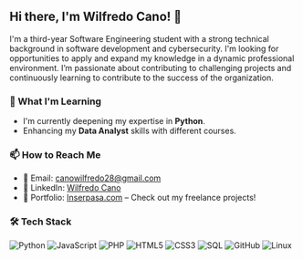## Hi there, I'm Wilfredo Cano! 👋

I'm a third-year Software Engineering student with a strong technical background in software development and cybersecurity. I'm looking for opportunities to apply and expand my knowledge in a dynamic professional environment. I’m passionate about contributing to challenging projects and continuously learning to contribute to the success of the organization.

### 🌱 What I'm Learning
- I'm currently deepening my expertise in **Python**.
- Enhancing my **Data Analyst** skills with different courses.
  
### 📫 How to Reach Me
- 📧 Email: [canowilfredo28@gmail.com](mailto:canowilfredo28@gmail.com)
- 🔗 LinkedIn: [Wilfredo Cano](https://www.linkedin.com/in/wilfredo-cano-812660265/)
- 🔗 Portfolio: [Inserpasa.com](http://inserpasa.com) – Check out my freelance projects!

### 🛠 Tech Stack
![Python](https://img.shields.io/badge/-Python-black?style=flat-square&logo=python)
![JavaScript](https://img.shields.io/badge/-JavaScript-black?style=flat-square&logo=javascript)
![PHP](https://img.shields.io/badge/-PHP-black?style=flat-square&logo=php)
![HTML5](https://img.shields.io/badge/-HTML5-black?style=flat-square&logo=html5)
![CSS3](https://img.shields.io/badge/-CSS3-black?style=flat-square&logo=css3)
![SQL](https://img.shields.io/badge/-SQL-black?style=flat-square&logo=postgresql)
![GitHub](https://img.shields.io/badge/-GitHub-181717?style=flat-square&logo=github)
![Linux](https://img.shields.io/badge/-Linux-black?style=flat-square&logo=linux)
